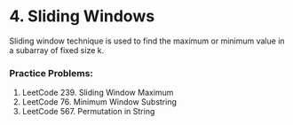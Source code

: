 # 4. Sliding Windows

Sliding window technique is used to find the maximum or minimum value in a subarray of fixed size k.

### Practice Problems:
1. LeetCode 239. Sliding Window Maximum
2. LeetCode 76. Minimum Window Substring
3. LeetCode 567. Permutation in String
